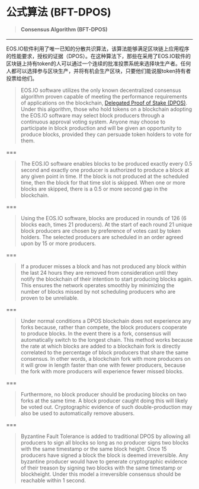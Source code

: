# 公式算法 \(BFT-DPOS\)

> #### Consensus Algorithm \(BFT-DPOS\)

---

EOS.IO软件利用了唯一已知的分散共识算法，该算法能够满足区块链上应用程序的性能要求，授权的证据（DPOS）。在这种算法下，那些在采用了EOS.IO软件的区块链上持有token的人可以通过一个连续的批准投票系统来选择块生产者。任何人都可以选择参与区块生产，并将有机会生产区块，只要他们能说服token持有者投票给他们。

> EOS.IO software utilizes the only known decentralized consensus algorithm proven capable of meeting the performance requirements of applications on the blockchain, [Delegated Proof of Stake \(DPOS\)](https://steemit.com/dpos/@dantheman/dpos-consensus-algorithm-this-missing-white-paper). Under this algorithm, those who hold tokens on a blockchain adopting the EOS.IO software may select block producers through a continuous approval voting system. Anyone may choose to participate in block production and will be given an opportunity to produce blocks, provided they can persuade token holders to vote for them.

===

> The EOS.IO software enables blocks to be produced exactly every 0.5 second and exactly one producer is authorized to produce a block at any given point in time. If the block is not produced at the scheduled time, then the block for that time slot is skipped. When one or more blocks are skipped, there is a 0.5 or more second gap in the blockchain.

===

> Using the EOS.IO software, blocks are produced in rounds of 126 \(6 blocks each, times 21 producers\). At the start of each round 21 unique block producers are chosen by preference of votes cast by token holders. The selected producers are scheduled in an order agreed upon by 15 or more producers.

===

> If a producer misses a block and has not produced any block within the last 24 hours they are removed from consideration until they notify the blockchain of their intention to start producing blocks again. This ensures the network operates smoothly by minimizing the number of blocks missed by not scheduling producers who are proven to be unreliable.

===

> Under normal conditions a DPOS blockchain does not experience any forks because, rather than compete, the block producers cooperate to produce blocks. In the event there is a fork, consensus will automatically switch to the longest chain. This method works because the rate at which blocks are added to a blockchain fork is directly correlated to the percentage of block producers that share the same consensus. In other words, a blockchain fork with more producers on it will grow in length faster than one with fewer producers, because the fork with more producers will experience fewer missed blocks.

===

> Furthermore, no block producer should be producing blocks on two forks at the same time. A block producer caught doing this will likely be voted out. Cryptographic evidence of such double-production may also be used to automatically remove abusers.

===

> Byzantine Fault Tolerance is added to traditional DPOS by allowing all producers to sign all blocks so long as no producer signs two blocks with the same timestamp or the same block height. Once 15 producers have signed a block the block is deemed irreversible. Any byzantine producer would have to generate cryptographic evidence of their treason by signing two blocks with the same timestamp or blockheight. Under this model a irreversible consensus should be reachable within 1 second.




